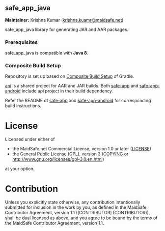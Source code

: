 ## safe_app_java

**Maintainer:** Krishna Kumar (krishna.kuamr@maidsafe.net)

safe_app_java library for generating JAR and AAR packages.

### Prerequisites

safe_app_java is compatible with **Java 8**.

### Composite Build Setup

Repository is set up based on [Composite Build Setup](https://blog.gradle.org/introducing-composite-builds) of Gradle.

[api](/api) is a shared project for AAR and JAR builds. Both [safe-app](safe-app) and [safe-app-android](safe-app-android) include api project in their build dependency.

Refer the README of [safe-app](safe-app) and [safe-app-android](safe-app-android) for corresponding build instructions.

# License

Licensed under either of

* the MaidSafe.net Commercial License, version 1.0 or later ([LICENSE](LICENSE))
* the General Public License (GPL), version 3 ([COPYING](COPYING) or http://www.gnu.org/licenses/gpl-3.0.en.html)

at your option.

# Contribution

Unless you explicitly state otherwise, any contribution intentionally submitted for inclusion in the
work by you, as defined in the MaidSafe Contributor Agreement, version 1.1 ([CONTRIBUTOR]
(CONTRIBUTOR)), shall be dual licensed as above, and you agree to be bound by the terms of the
MaidSafe Contributor Agreement, version 1.1.
